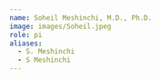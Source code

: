 ```yaml
---
name: Soheil Meshinchi, M.D., Ph.D.
image: images/Soheil.jpeg
role: pi
aliases:
  - S. Meshinchi
  - S Meshinchi
---
```



